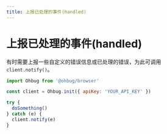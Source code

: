 ```yaml
---
title: 上报已处理的事件(handled)
---
```


# 上报已处理的事件(handled)

有时需要上报一些自定义的错误信息或已处理的错误，为此可调用 `client.notify()`。

```javascript
import Ohbug from '@ohbug/browser'

const client = Ohbug.init({ apiKey: 'YOUR_API_KEY' })

try {
  doSomething()
} catch (e) {
  client.notify(e)
}
```
